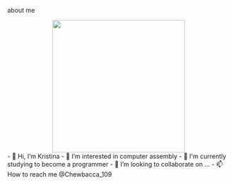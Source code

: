 about me
<div id="header" align="center">
  <img src="https://media3.giphy.com/media/v1.Y2lkPTc5MGI3NjExc2p3cTd2NjJ4eWFhNnF1MXFic2E4amQ5dDc2YzhxMm94b3E1M3hvcSZlcD12MV9pbnRlcm5hbF9naWZfYnlfaWQmY3Q9Zw/33zX3zllJBGY8/giphy.gif" width="300"/>
</div>
- 👋 Hi, I’m Kristina
- 👀 I’m interested in computer assembly
- 🌱 I'm currently studying to become a programmer
- 💞️ I’m looking to collaborate on ...
- 📫 How to reach me @Chewbacca_109

